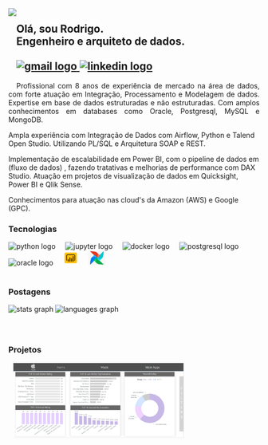 <img align="left" height="150" src="https://avatars.githubusercontent.com/u/36868958?s=400&u=e9eee92b01e2a0b9265b06c682f825f23a69c0ce&v=4"  />

###
<h2 align="left">Olá, sou Rodrigo. <br>Engenheiro e arquiteto de dados.
  <br>
  <div align="left">
    <br>
  <a href="rodrigon.aguilarlimitada@gmail.com" target="_blank">
    <img src="https://img.shields.io/static/v1?message=Gmail&logo=gmail&label=&color=D14836&logoColor=white&labelColor=&style=for-the-badge" height="35" alt="gmail logo"  />
  </a>
  <a href="https://www.linkedin.com/in/rodrigo-nascimento-aguilar-828b51b9/" target="_blank">
    <img src="https://img.shields.io/static/v1?message=LinkedIn&logo=linkedin&label=&color=0077B5&logoColor=white&labelColor=&style=for-the-badge" height="35" alt="linkedin logo"  />
  </a>
</div>
</h2>
<p style="text-align: justify;text-justify: inter-word;">
  Profissional com 8 anos de experiência de mercado na área de dados, com forte atuação em Integração, Processamento e Modelagem de dados. Expertise em base de dados estruturadas e não estruturadas. Com amplos conhecimentos em databases como Oracle, Postgresql, MySQL e MongoDB.</p>
Ampla experiência com Integração de Dados com Airflow, Python e Talend Open Studio. Utilizando PL/SQL e Arquitetura SOAP e REST.
<p>Implementação de escalabilidade em Power BI, com o pipeline de dados em (fluxo de dados) , fazendo tratativas e melhorias de performance com DAX Studio.
Atuação em projetos de visualização de dados em Quicksight, Power BI e Qlik Sense. </p>
Conhecimentos para atuação nas cloud's da Amazon (AWS) e Google (GPC). 
</p>

<h3>Tecnologias</h3>
<div align="left">
  <img src="https://cdn.jsdelivr.net/gh/devicons/devicon/icons/python/python-original.svg" height="30" alt="python logo"  />
  <img width="12" />
  <img src="https://cdn.jsdelivr.net/gh/devicons/devicon/icons/jupyter/jupyter-original.svg" height="30" alt="jupyter logo"  />
  <img width="12" />
  <img src="https://cdn.jsdelivr.net/gh/devicons/devicon/icons/docker/docker-original.svg" height="30" alt="docker logo"  />
  <img width="12" />
  <img src="https://cdn.jsdelivr.net/gh/devicons/devicon/icons/postgresql/postgresql-original.svg" height="30" alt="postgresql logo"  />
  <img width="12" />
  <img src="https://cdn.jsdelivr.net/gh/devicons/devicon/icons/oracle/oracle-original.svg" height="30" alt="oracle logo"  />
  <img width="12" />
  <img src="icons8-power-bi-48.png" height="30" alt="powerbi logo"  />
  <img width="12" />
  <img src="airflow.png" height="30" alt="airflow logo"  />
</div>

<br>
<h3>Postagens</h3>

<div align="left">
  <img src="https://github-readme-stats.vercel.app/api?username=rnaguilar&hide_title=false&hide_rank=false&show_icons=true&include_all_commits=true&count_private=true&disable_animations=false&theme=dracula&locale=en&hide_border=false" height="150" alt="stats graph"  />
  <img src="https://github-readme-stats.vercel.app/api/top-langs?username=rnaguilar&locale=en&hide_title=false&layout=compact&card_width=320&langs_count=5&theme=dracula&hide_border=false" height="150" alt="languages graph"  />
</div>

###

<br>

<h3>Projetos</h3>
<div >
   
   <a href="https://github.com/rnaguilar/apple_store_project" target="_blank">
    <img align="left" height="150" src="project/apple_project.png"  style="margin-left: 10px;" alt ="PowerBI - Dashboard Apple" />
  </a>
</div>



###





